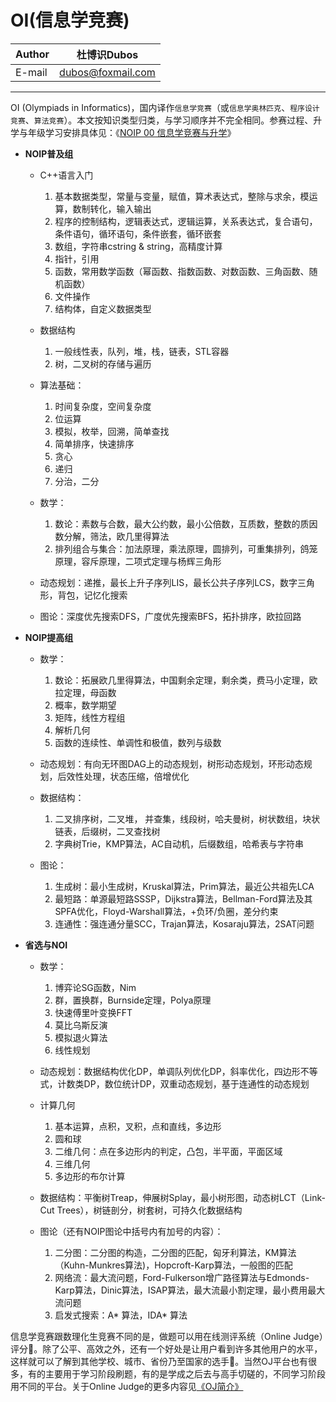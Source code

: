 OI(信息学竞赛)
======

|Author|杜博识Dubos|
|---|---|
|E-mail|dubos@foxmail.com|

------  

OI (Olympiads in Informatics)，国内译作`信息学竞赛`（或`信息学奥林匹克`、`程序设计竞赛`、`算法竞赛`）。本文按知识类型归类，与学习顺序并不完全相同。参赛过程、升学与年级学习安排具体见：《[NOIP 00 信息学竞赛与升学](/NOIP%2000%20信息学竞赛与升学.md)》

* **NOIP普及组**  
	* C++语言入门
		1. 基本数据类型，常量与变量，赋值，算术表达式，整除与求余，模运算，数制转化，输入输出
		3. 程序的控制结构，逻辑表达式，逻辑运算，关系表达式，复合语句，条件语句，循环语句，条件嵌套，循环嵌套
		4. 数组，字符串cstring & string，高精度计算
		5. 指针，引用
		5. 函数，常用数学函数（幂函数、指数函数、对数函数、三角函数、随机函数）
		6. 文件操作
		7. 结构体，自定义数据类型

	* 数据结构
		1. 一般线性表，队列，堆，栈，链表，STL容器
		2. 树，二叉树的存储与遍历
		
	* 算法基础：
		1. 时间复杂度，空间复杂度
		2. 位运算
		3. 模拟，枚举，回溯，简单查找
		4. 简单排序，快速排序
		5. 贪心
		6. 递归
		7. 分治，二分
	
	* 数学：
		1. 数论：素数与合数，最大公约数，最小公倍数，互质数，整数的质因数分解，筛法，欧几里得算法
		2. 排列组合与集合：加法原理，乘法原理，圆排列，可重集排列，鸽笼原理，容斥原理，二项式定理与杨辉三角形
	
	* 动态规划：递推，最长上升子序列LIS，最长公共子序列LCS，数字三角形，背包，记忆化搜索
		
	* 图论：深度优先搜索DFS，广度优先搜索BFS，拓扑排序，欧拉回路

* **NOIP提高组**  
 
	* 数学：
		1. 数论：拓展欧几里得算法，中国剩余定理，剩余类，费马小定理，欧拉定理，母函数
		2. 概率，数学期望
		3. 矩阵，线性方程组
		4. 解析几何
		5. 函数的连续性、单调性和极值，数列与级数
		
	* 动态规划：有向无环图DAG上的动态规划，树形动态规划，环形动态规划，后效性处理，状态压缩，倍增优化
	
	* 数据结构：
		1. 二叉排序树，二叉堆， 并查集，线段树，哈夫曼树，树状数组，块状链表，后缀树，二叉查找树  
		2. 字典树Trie，KMP算法，AC自动机，后缀数组，哈希表与字符串  
	
	* 图论：
		1. 生成树：最小生成树，Kruskal算法，Prim算法，最近公共祖先LCA  
		2. 最短路：单源最短路SSSP，Dijkstra算法，Bellman-Ford算法及其SPFA优化，Floyd-Warshall算法，+负环/负圈，差分约束   
		3. 连通性：强连通分量SCC，Trajan算法，Kosaraju算法，2SAT问题

* **省选与NOI**

	* 数学：
		1. 博弈论SG函数，Nim
		2. 群，置换群，Burnside定理，Polya原理
		3. 快速傅里叶变换FFT
		4. 莫比乌斯反演
		5. 模拟退火算法
		6. 线性规划
		
	* 动态规划：数据结构优化DP，单调队列优化DP，斜率优化，四边形不等式，计数类DP，数位统计DP，双重动态规划，基于连通性的动态规划
		
	* 计算几何
		1. 基本运算，点积，叉积，点和直线，多边形
		2. 圆和球
		3. 二维几何：点在多边形内的判定，凸包，半平面，平面区域
		4. 三维几何
		5. 多边形的布尔计算 
		
	* 数据结构：平衡树Treap，伸展树Splay，最小树形图，动态树LCT（Link-Cut Trees），树链剖分，树套树，可持久化数据结构
		
	* 图论（还有NOIP图论中括号内有加号的内容）：   
		1. 二分图：二分图的构造，二分图的匹配，匈牙利算法，KM算法（Kuhn-Munkres算法)，Hopcroft-Karp算法，一般图的匹配
		2. 网络流：最大流问题，Ford-Fulkerson增广路径算法与Edmonds-Karp算法，Dinic算法，ISAP算法，最大流最小割定理，最小费用最大流问题  
		3. 启发式搜索：A* 算法，IDA* 算法  

信息学竞赛跟数理化生竞赛不同的是，做题可以用在线测评系统（Online Judge）评分:100:。除了公平、高效之外，还有一个好处是让用户看到许多其他用户的水平，这样就可以了解到其他学校、城市、省份乃至国家的选手:raising_hand:。当然OJ平台也有很多，有的主要用于学习阶段刷题，有的是学成之后去与高手切磋的，不同学习阶段用不同的平台。关于Online Judge的更多内容见[《OJ简介》](/NOIP%2000%20OJ简介.md)
